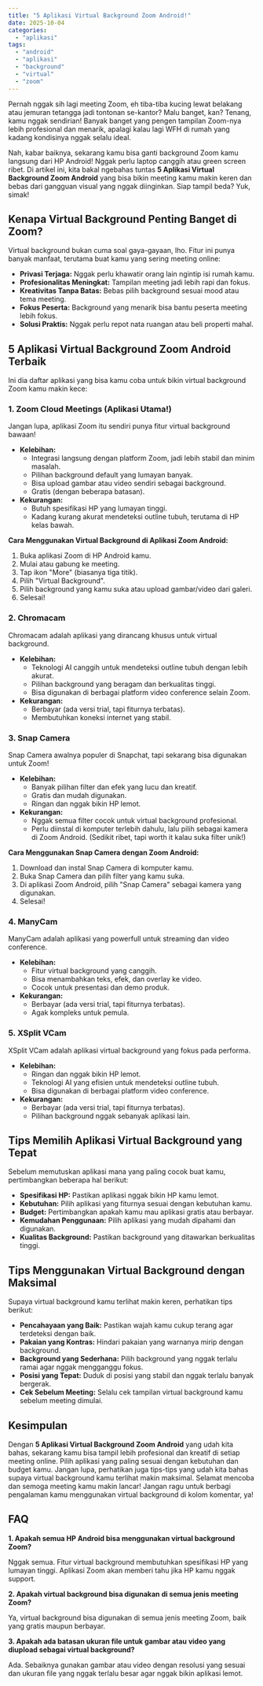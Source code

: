 ```yaml
---
title: "5 Aplikasi Virtual Background Zoom Android!"
date: 2025-10-04
categories: 
  - "aplikasi"
tags: 
  - "android"
  - "aplikasi"
  - "background"
  - "virtual"
  - "zoom"
---
```


Pernah nggak sih lagi meeting Zoom, eh tiba-tiba kucing lewat belakang atau jemuran tetangga jadi tontonan se-kantor? Malu banget, kan? Tenang, kamu nggak sendirian! Banyak banget yang pengen tampilan Zoom-nya lebih profesional dan menarik, apalagi kalau lagi WFH di rumah yang kadang kondisinya nggak selalu ideal.

Nah, kabar baiknya, sekarang kamu bisa ganti background Zoom kamu langsung dari HP Android! Nggak perlu laptop canggih atau green screen ribet. Di artikel ini, kita bakal ngebahas tuntas **5 Aplikasi Virtual Background Zoom Android** yang bisa bikin meeting kamu makin keren dan bebas dari gangguan visual yang nggak diinginkan. Siap tampil beda? Yuk, simak!

## Kenapa Virtual Background Penting Banget di Zoom?

Virtual background bukan cuma soal gaya-gayaan, lho. Fitur ini punya banyak manfaat, terutama buat kamu yang sering meeting online:

- **Privasi Terjaga:** Nggak perlu khawatir orang lain ngintip isi rumah kamu.
- **Profesionalitas Meningkat:** Tampilan meeting jadi lebih rapi dan fokus.
- **Kreativitas Tanpa Batas:** Bebas pilih background sesuai mood atau tema meeting.
- **Fokus Peserta:** Background yang menarik bisa bantu peserta meeting lebih fokus.
- **Solusi Praktis:** Nggak perlu repot nata ruangan atau beli properti mahal.

## 5 Aplikasi Virtual Background Zoom Android Terbaik

Ini dia daftar aplikasi yang bisa kamu coba untuk bikin virtual background Zoom kamu makin kece:

### 1\. Zoom Cloud Meetings (Aplikasi Utama!)

Jangan lupa, aplikasi Zoom itu sendiri punya fitur virtual background bawaan!

- **Kelebihan:**
    - Integrasi langsung dengan platform Zoom, jadi lebih stabil dan minim masalah.
    - Pilihan background default yang lumayan banyak.
    - Bisa upload gambar atau video sendiri sebagai background.
    - Gratis (dengan beberapa batasan).
- **Kekurangan:**
    - Butuh spesifikasi HP yang lumayan tinggi.
    - Kadang kurang akurat mendeteksi outline tubuh, terutama di HP kelas bawah.

**Cara Menggunakan Virtual Background di Aplikasi Zoom Android:**

1. Buka aplikasi Zoom di HP Android kamu.
2. Mulai atau gabung ke meeting.
3. Tap ikon "More" (biasanya tiga titik).
4. Pilih "Virtual Background".
5. Pilih background yang kamu suka atau upload gambar/video dari galeri.
6. Selesai!

### 2\. Chromacam

Chromacam adalah aplikasi yang dirancang khusus untuk virtual background.

- **Kelebihan:**
    - Teknologi AI canggih untuk mendeteksi outline tubuh dengan lebih akurat.
    - Pilihan background yang beragam dan berkualitas tinggi.
    - Bisa digunakan di berbagai platform video conference selain Zoom.
- **Kekurangan:**
    - Berbayar (ada versi trial, tapi fiturnya terbatas).
    - Membutuhkan koneksi internet yang stabil.

### 3\. Snap Camera

Snap Camera awalnya populer di Snapchat, tapi sekarang bisa digunakan untuk Zoom!

- **Kelebihan:**
    - Banyak pilihan filter dan efek yang lucu dan kreatif.
    - Gratis dan mudah digunakan.
    - Ringan dan nggak bikin HP lemot.
- **Kekurangan:**
    - Nggak semua filter cocok untuk virtual background profesional.
    - Perlu diinstal di komputer terlebih dahulu, lalu pilih sebagai kamera di Zoom Android. (Sedikit ribet, tapi worth it kalau suka filter unik!)

**Cara Menggunakan Snap Camera dengan Zoom Android:**

1. Download dan instal Snap Camera di komputer kamu.
2. Buka Snap Camera dan pilih filter yang kamu suka.
3. Di aplikasi Zoom Android, pilih "Snap Camera" sebagai kamera yang digunakan.
4. Selesai!

### 4\. ManyCam

ManyCam adalah aplikasi yang powerfull untuk streaming dan video conference.

- **Kelebihan:**
    - Fitur virtual background yang canggih.
    - Bisa menambahkan teks, efek, dan overlay ke video.
    - Cocok untuk presentasi dan demo produk.
- **Kekurangan:**
    - Berbayar (ada versi trial, tapi fiturnya terbatas).
    - Agak kompleks untuk pemula.

### 5\. XSplit VCam

XSplit VCam adalah aplikasi virtual background yang fokus pada performa.

- **Kelebihan:**
    - Ringan dan nggak bikin HP lemot.
    - Teknologi AI yang efisien untuk mendeteksi outline tubuh.
    - Bisa digunakan di berbagai platform video conference.
- **Kekurangan:**
    - Berbayar (ada versi trial, tapi fiturnya terbatas).
    - Pilihan background nggak sebanyak aplikasi lain.

## Tips Memilih Aplikasi Virtual Background yang Tepat

Sebelum memutuskan aplikasi mana yang paling cocok buat kamu, pertimbangkan beberapa hal berikut:

- **Spesifikasi HP:** Pastikan aplikasi nggak bikin HP kamu lemot.
- **Kebutuhan:** Pilih aplikasi yang fiturnya sesuai dengan kebutuhan kamu.
- **Budget:** Pertimbangkan apakah kamu mau aplikasi gratis atau berbayar.
- **Kemudahan Penggunaan:** Pilih aplikasi yang mudah dipahami dan digunakan.
- **Kualitas Background:** Pastikan background yang ditawarkan berkualitas tinggi.

## Tips Menggunakan Virtual Background dengan Maksimal

Supaya virtual background kamu terlihat makin keren, perhatikan tips berikut:

- **Pencahayaan yang Baik:** Pastikan wajah kamu cukup terang agar terdeteksi dengan baik.
- **Pakaian yang Kontras:** Hindari pakaian yang warnanya mirip dengan background.
- **Background yang Sederhana:** Pilih background yang nggak terlalu ramai agar nggak mengganggu fokus.
- **Posisi yang Tepat:** Duduk di posisi yang stabil dan nggak terlalu banyak bergerak.
- **Cek Sebelum Meeting:** Selalu cek tampilan virtual background kamu sebelum meeting dimulai.

## Kesimpulan

Dengan **5 Aplikasi Virtual Background Zoom Android** yang udah kita bahas, sekarang kamu bisa tampil lebih profesional dan kreatif di setiap meeting online. Pilih aplikasi yang paling sesuai dengan kebutuhan dan budget kamu. Jangan lupa, perhatikan juga tips-tips yang udah kita bahas supaya virtual background kamu terlihat makin maksimal. Selamat mencoba dan semoga meeting kamu makin lancar! Jangan ragu untuk berbagi pengalaman kamu menggunakan virtual background di kolom komentar, ya!

## FAQ

**1\. Apakah semua HP Android bisa menggunakan virtual background Zoom?**

Nggak semua. Fitur virtual background membutuhkan spesifikasi HP yang lumayan tinggi. Aplikasi Zoom akan memberi tahu jika HP kamu nggak support.

**2\. Apakah virtual background bisa digunakan di semua jenis meeting Zoom?**

Ya, virtual background bisa digunakan di semua jenis meeting Zoom, baik yang gratis maupun berbayar.

**3\. Apakah ada batasan ukuran file untuk gambar atau video yang diupload sebagai virtual background?**

Ada. Sebaiknya gunakan gambar atau video dengan resolusi yang sesuai dan ukuran file yang nggak terlalu besar agar nggak bikin aplikasi lemot.
